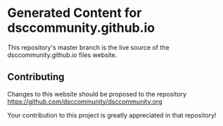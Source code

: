 # Generated Content for dsccommunity.github.io

This repository's master branch is the live source of the dsccommunity.github.io files website.

## Contributing

Changes to this website should be proposed to the repository
https://github.com/dsccommunity/dsccommunity.org

Your contribution to this project is greatly appreciated in that
repository!
